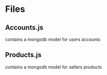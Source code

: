 # Files

## Accounts.js

contains a mongodb model for users accounts

## Products.js

contains a mongodb model for sellers products
